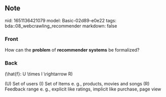 ## Note
nid: 1651136421079
model: Basic-02d89-e0e22
tags: bda::08_webcrawling_recommender
markdown: false

### Front
How can the <b>problem</b> of <b>recommender systems</b> be
formalized?

### Back
\(\hat{f}: U \times I \rightarrow R\)

\(U\) Set of users
\(I\) Set of Items e. g., products, movies and songs
\(R\) Feedback range e. g., explicit like ratings, implicit like purchase, page view
